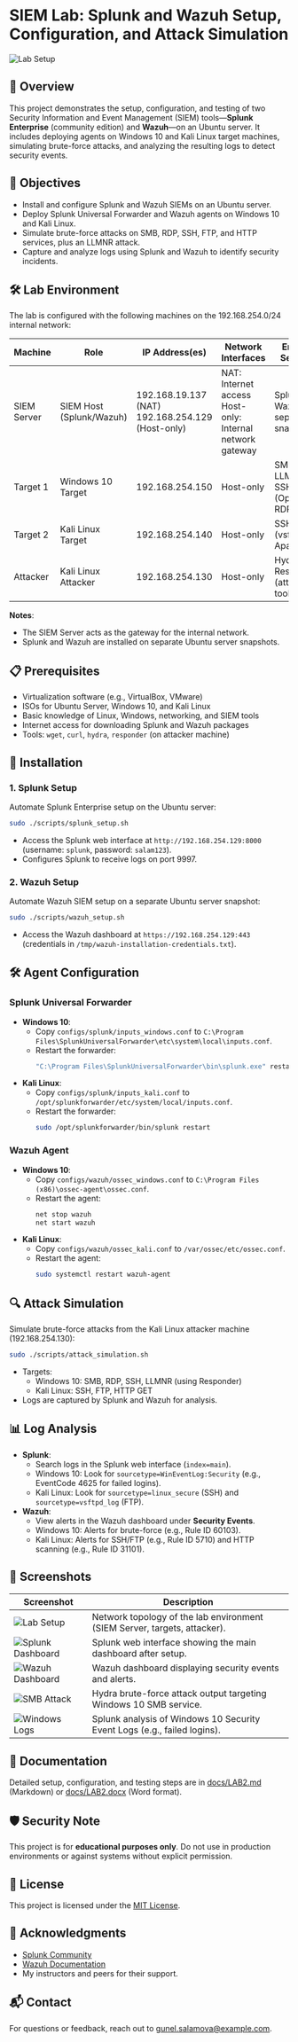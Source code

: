 # SIEM Lab: Splunk and Wazuh Setup, Configuration, and Attack Simulation

![Lab Setup](docs/images/overview/lab_setup.png)

## 📖 Overview
This project demonstrates the setup, configuration, and testing of two Security Information and Event Management (SIEM) tools—**Splunk Enterprise** (community edition) and **Wazuh**—on an Ubuntu server. It includes deploying agents on Windows 10 and Kali Linux target machines, simulating brute-force attacks, and analyzing the resulting logs to detect security events.

## 🎯 Objectives
- Install and configure Splunk and Wazuh SIEMs on an Ubuntu server.
- Deploy Splunk Universal Forwarder and Wazuh agents on Windows 10 and Kali Linux.
- Simulate brute-force attacks on SMB, RDP, SSH, FTP, and HTTP services, plus an LLMNR attack.
- Capture and analyze logs using Splunk and Wazuh to identify security incidents.

## 🛠️ Lab Environment
The lab is configured with the following machines on the 192.168.254.0/24 internal network:

| Machine        | Role                | IP Address(es)                     | Network Interfaces                     | Enabled Services                     |
|----------------|---------------------|------------------------------------|----------------------------------------|--------------------------------------|
| SIEM Server    | SIEM Host (Splunk/Wazuh) | 192.168.19.137 (NAT)<br>192.168.254.129 (Host-only) | NAT: Internet access<br>Host-only: Internal network gateway | Splunk, Wazuh (on separate snapshots) |
| Target 1       | Windows 10 Target   | 192.168.254.150                   | Host-only                              | SMBv1, LLMNR, SSH (OpenSSH), RDP     |
| Target 2       | Kali Linux Target   | 192.168.254.140                   | Host-only                              | SSH, FTP (vsftpd), Apache2           |
| Attacker       | Kali Linux Attacker | 192.168.254.130                   | Host-only                              | Hydra, Responder (attack tools)      |

**Notes**:
- The SIEM Server acts as the gateway for the internal network.
- Splunk and Wazuh are installed on separate Ubuntu server snapshots.

## 📋 Prerequisites
- Virtualization software (e.g., VirtualBox, VMware)
- ISOs for Ubuntu Server, Windows 10, and Kali Linux
- Basic knowledge of Linux, Windows, networking, and SIEM tools
- Internet access for downloading Splunk and Wazuh packages
- Tools: `wget`, `curl`, `hydra`, `responder` (on attacker machine)

## 🚀 Installation
### 1. Splunk Setup
Automate Splunk Enterprise setup on the Ubuntu server:
```bash
sudo ./scripts/splunk_setup.sh
```
- Access the Splunk web interface at `http://192.168.254.129:8000` (username: `splunk`, password: `salam123`).
- Configures Splunk to receive logs on port 9997.

### 2. Wazuh Setup
Automate Wazuh SIEM setup on a separate Ubuntu server snapshot:
```bash
sudo ./scripts/wazuh_setup.sh
```
- Access the Wazuh dashboard at `https://192.168.254.129:443` (credentials in `/tmp/wazuh-installation-credentials.txt`).

## 🛠️ Agent Configuration
### Splunk Universal Forwarder
- **Windows 10**:
  - Copy `configs/splunk/inputs_windows.conf` to `C:\Program Files\SplunkUniversalForwarder\etc\system\local\inputs.conf`.
  - Restart the forwarder:
    ```bash
    "C:\Program Files\SplunkUniversalForwarder\bin\splunk.exe" restart
    ```
- **Kali Linux**:
  - Copy `configs/splunk/inputs_kali.conf` to `/opt/splunkforwarder/etc/system/local/inputs.conf`.
  - Restart the forwarder:
    ```bash
    sudo /opt/splunkforwarder/bin/splunk restart
    ```

### Wazuh Agent
- **Windows 10**:
  - Copy `configs/wazuh/ossec_windows.conf` to `C:\Program Files (x86)\ossec-agent\ossec.conf`.
  - Restart the agent:
    ```bash
    net stop wazuh
    net start wazuh
    ```
- **Kali Linux**:
  - Copy `configs/wazuh/ossec_kali.conf` to `/var/ossec/etc/ossec.conf`.
  - Restart the agent:
    ```bash
    sudo systemctl restart wazuh-agent
    ```

## 🔍 Attack Simulation
Simulate brute-force attacks from the Kali Linux attacker machine (192.168.254.130):
```bash
sudo ./scripts/attack_simulation.sh
```
- Targets:
  - Windows 10: SMB, RDP, SSH, LLMNR (using Responder)
  - Kali Linux: SSH, FTP, HTTP GET
- Logs are captured by Splunk and Wazuh for analysis.

## 📊 Log Analysis
- **Splunk**:
  - Search logs in the Splunk web interface (`index=main`).
  - Windows 10: Look for `sourcetype=WinEventLog:Security` (e.g., EventCode 4625 for failed logins).
  - Kali Linux: Look for `sourcetype=linux_secure` (SSH) and `sourcetype=vsftpd_log` (FTP).
- **Wazuh**:
  - View alerts in the Wazuh dashboard under **Security Events**.
  - Windows 10: Alerts for brute-force (e.g., Rule ID 60103).
  - Kali Linux: Alerts for SSH/FTP (e.g., Rule ID 5710) and HTTP scanning (e.g., Rule ID 31101).

## 📸 Screenshots
| Screenshot | Description |
|------------|-------------|
| ![Lab Setup](docs/images/overview/lab_setup.png) | Network topology of the lab environment (SIEM Server, targets, attacker). |
| ![Splunk Dashboard](docs/images/splunk/splunk_dashboard.png) | Splunk web interface showing the main dashboard after setup. |
| ![Wazuh Dashboard](docs/images/wazuh/wazuh_dashboard.png) | Wazuh dashboard displaying security events and alerts. |
| ![SMB Attack](docs/images/attacks/attack_hydra_smb.jpeg) | Hydra brute-force attack output targeting Windows 10 SMB service. |
| ![Windows Logs](docs/images/splunk/splunk_logs_windows.png) | Splunk analysis of Windows 10 Security Event Logs (e.g., failed logins). |

## 📝 Documentation
Detailed setup, configuration, and testing steps are in [docs/LAB2.md](docs/LAB2.md) (Markdown) or [docs/LAB2.docx](docs/LAB2.docx) (Word format).

## 🛡️ Security Note
This project is for **educational purposes only**. Do not use in production environments or against systems without explicit permission.

## 📜 License
This project is licensed under the [MIT License](LICENSE).

## 🙌 Acknowledgments
- [Splunk Community](https://www.splunk.com/)
- [Wazuh Documentation](https://documentation.wazuh.com/)
- My instructors and peers for their support.

## 📬 Contact
For questions or feedback, reach out to [gunel.salamova@example.com](mailto:gunel.salamova@example.com).
